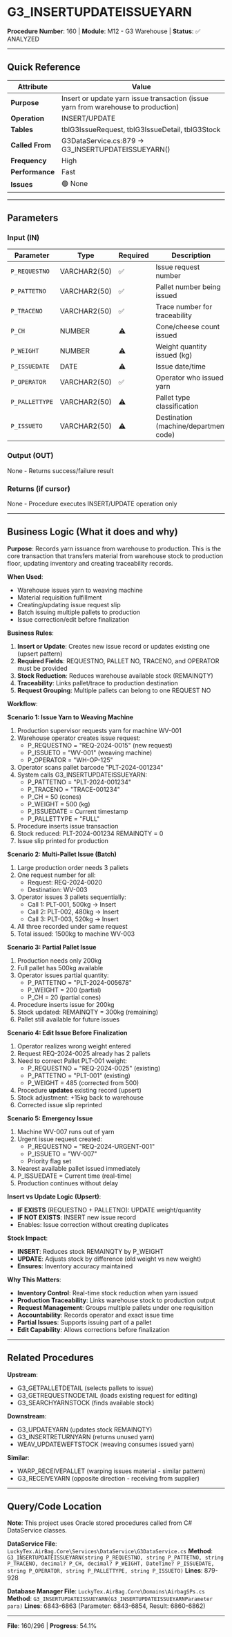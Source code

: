 # G3_INSERTUPDATEISSUEYARN

**Procedure Number**: 160 | **Module**: M12 - G3 Warehouse | **Status**: ✅ ANALYZED

---

## Quick Reference

| Attribute | Value |
|-----------|-------|
| **Purpose** | Insert or update yarn issue transaction (issue yarn from warehouse to production) |
| **Operation** | INSERT/UPDATE |
| **Tables** | tblG3IssueRequest, tblG3IssueDetail, tblG3Stock |
| **Called From** | G3DataService.cs:879 → G3_INSERTUPDATEISSUEYARN() |
| **Frequency** | High |
| **Performance** | Fast |
| **Issues** | 🟢 None |

---

## Parameters

### Input (IN)

| Parameter | Type | Required | Description |
|-----------|------|----------|-------------|
| `P_REQUESTNO` | VARCHAR2(50) | ✅ | Issue request number |
| `P_PATTETNO` | VARCHAR2(50) | ✅ | Pallet number being issued |
| `P_TRACENO` | VARCHAR2(50) | ✅ | Trace number for traceability |
| `P_CH` | NUMBER | ⚠️ | Cone/cheese count issued |
| `P_WEIGHT` | NUMBER | ⚠️ | Weight quantity issued (kg) |
| `P_ISSUEDATE` | DATE | ⚠️ | Issue date/time |
| `P_OPERATOR` | VARCHAR2(50) | ✅ | Operator who issued yarn |
| `P_PALLETTYPE` | VARCHAR2(50) | ⚠️ | Pallet type classification |
| `P_ISSUETO` | VARCHAR2(50) | ⚠️ | Destination (machine/department code) |

### Output (OUT)

None - Returns success/failure result

### Returns (if cursor)

None - Procedure executes INSERT/UPDATE operation only

---

## Business Logic (What it does and why)

**Purpose**: Records yarn issuance from warehouse to production. This is the core transaction that transfers material from warehouse stock to production floor, updating inventory and creating traceability records.

**When Used**:
- Warehouse issues yarn to weaving machine
- Material requisition fulfillment
- Creating/updating issue request slip
- Batch issuing multiple pallets to production
- Issue correction/edit before finalization

**Business Rules**:
1. **Insert or Update**: Creates new issue record or updates existing one (upsert pattern)
2. **Required Fields**: REQUESTNO, PALLET NO, TRACENO, and OPERATOR must be provided
3. **Stock Reduction**: Reduces warehouse available stock (REMAINQTY)
4. **Traceability**: Links pallet/trace to production destination
5. **Request Grouping**: Multiple pallets can belong to one REQUEST NO

**Workflow**:

**Scenario 1: Issue Yarn to Weaving Machine**
1. Production supervisor requests yarn for machine WV-001
2. Warehouse operator creates issue request:
   - P_REQUESTNO = "REQ-2024-0015" (new request)
   - P_ISSUETO = "WV-001" (weaving machine)
   - P_OPERATOR = "WH-OP-125"
3. Operator scans pallet barcode "PLT-2024-001234"
4. System calls G3_INSERTUPDATEISSUEYARN:
   - P_PATTETNO = "PLT-2024-001234"
   - P_TRACENO = "TRACE-001234"
   - P_CH = 50 (cones)
   - P_WEIGHT = 500 (kg)
   - P_ISSUEDATE = Current timestamp
   - P_PALLETTYPE = "FULL"
5. Procedure inserts issue transaction
6. Stock reduced: PLT-2024-001234 REMAINQTY = 0
7. Issue slip printed for production

**Scenario 2: Multi-Pallet Issue (Batch)**
1. Large production order needs 3 pallets
2. One request number for all:
   - Request: REQ-2024-0020
   - Destination: WV-003
3. Operator issues 3 pallets sequentially:
   - Call 1: PLT-001, 500kg → Insert
   - Call 2: PLT-002, 480kg → Insert
   - Call 3: PLT-003, 520kg → Insert
4. All three recorded under same request
5. Total issued: 1500kg to machine WV-003

**Scenario 3: Partial Pallet Issue**
1. Production needs only 200kg
2. Full pallet has 500kg available
3. Operator issues partial quantity:
   - P_PATTETNO = "PLT-2024-005678"
   - P_WEIGHT = 200 (partial)
   - P_CH = 20 (partial cones)
4. Procedure inserts issue for 200kg
5. Stock updated: REMAINQTY = 300kg (remaining)
6. Pallet still available for future issues

**Scenario 4: Edit Issue Before Finalization**
1. Operator realizes wrong weight entered
2. Request REQ-2024-0025 already has 2 pallets
3. Need to correct Pallet PLT-001 weight:
   - P_REQUESTNO = "REQ-2024-0025" (existing)
   - P_PATTETNO = "PLT-001" (existing)
   - P_WEIGHT = 485 (corrected from 500)
4. Procedure **updates** existing record (upsert)
5. Stock adjustment: +15kg back to warehouse
6. Corrected issue slip reprinted

**Scenario 5: Emergency Issue**
1. Machine WV-007 runs out of yarn
2. Urgent issue request created:
   - P_REQUESTNO = "REQ-2024-URGENT-001"
   - P_ISSUETO = "WV-007"
   - Priority flag set
3. Nearest available pallet issued immediately
4. P_ISSUEDATE = Current time (real-time)
5. Production continues without delay

**Insert vs Update Logic (Upsert)**:
- **IF EXISTS** (REQUESTNO + PALLETNO): UPDATE weight/quantity
- **IF NOT EXISTS**: INSERT new issue record
- Enables: Issue correction without creating duplicates

**Stock Impact**:
- **INSERT**: Reduces stock REMAINQTY by P_WEIGHT
- **UPDATE**: Adjusts stock by difference (old weight vs new weight)
- **Ensures**: Inventory accuracy maintained

**Why This Matters**:
- **Inventory Control**: Real-time stock reduction when yarn issued
- **Production Traceability**: Links warehouse stock to production output
- **Request Management**: Groups multiple pallets under one requisition
- **Accountability**: Records operator and exact issue time
- **Partial Issues**: Supports issuing part of a pallet
- **Edit Capability**: Allows corrections before finalization

---

## Related Procedures

**Upstream**:
- G3_GETPALLETDETAIL (selects pallets to issue)
- G3_GETREQUESTNODETAIL (loads existing request for editing)
- G3_SEARCHYARNSTOCK (finds available stock)

**Downstream**:
- G3_UPDATEYARN (updates stock REMAINQTY)
- G3_INSERTRETURNYARN (returns unused yarn)
- WEAV_UPDATEWEFTSTOCK (weaving consumes issued yarn)

**Similar**:
- WARP_RECEIVEPALLET (warping issues material - similar pattern)
- G3_RECEIVEYARN (opposite direction - receiving from supplier)

---

## Query/Code Location

**Note**: This project uses Oracle stored procedures called from C# DataService classes.

**DataService File**: `LuckyTex.AirBag.Core\Services\DataService\G3DataService.cs`
**Method**: `G3_INSERTUPDATEISSUEYARN(string P_REQUESTNO, string P_PATTETNO, string P_TRACENO, decimal? P_CH, decimal? P_WEIGHT, DateTime? P_ISSUEDATE, string P_OPERATOR, string P_PALLETTYPE, string P_ISSUETO)`
**Lines**: 879-928

**Database Manager File**: `LuckyTex.AirBag.Core\Domains\AirbagSPs.cs`
**Method**: `G3_INSERTUPDATEISSUEYARN(G3_INSERTUPDATEISSUEYARNParameter para)`
**Lines**: 6843-6863 (Parameter: 6843-6854, Result: 6860-6862)

---

**File**: 160/296 | **Progress**: 54.1%
